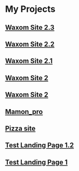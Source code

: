 # My Projects
## [Waxom Site 2.3](https://r0dionix.github.io/projects/Waxom%20site%202.3/ "Click")
## [Waxom Site 2.2](https://r0dionix.github.io/projects/Waxom%20site%202.2/ "Click")
## [Waxom Site 2.1](https://r0dionix.github.io/projects/Waxom%20site%202.1/ "Click")
## [Waxom Site 2](https://r0dionix.github.io/projects/Waxom%20site%202/ "Click")
## [Waxom Site 2](https://r0dionix.github.io/projects/Waxom%20site%202/ "Click")
## [Mamon_pro](https://r0dionix.github.io/projects/mamon_pro/ "Click")
## [Pizza site](https://r0dionix.github.io/projects/Pizza%20Site/ "Click")
## [Test Landing Page 1.2](https://r0dionix.github.io/projects/Test_1_Landing_Page_1.2/ "Click")
## [Test Landing Page 1](https://r0dionix.github.io/projects/Test_1_Landing_Page/ "Click")
